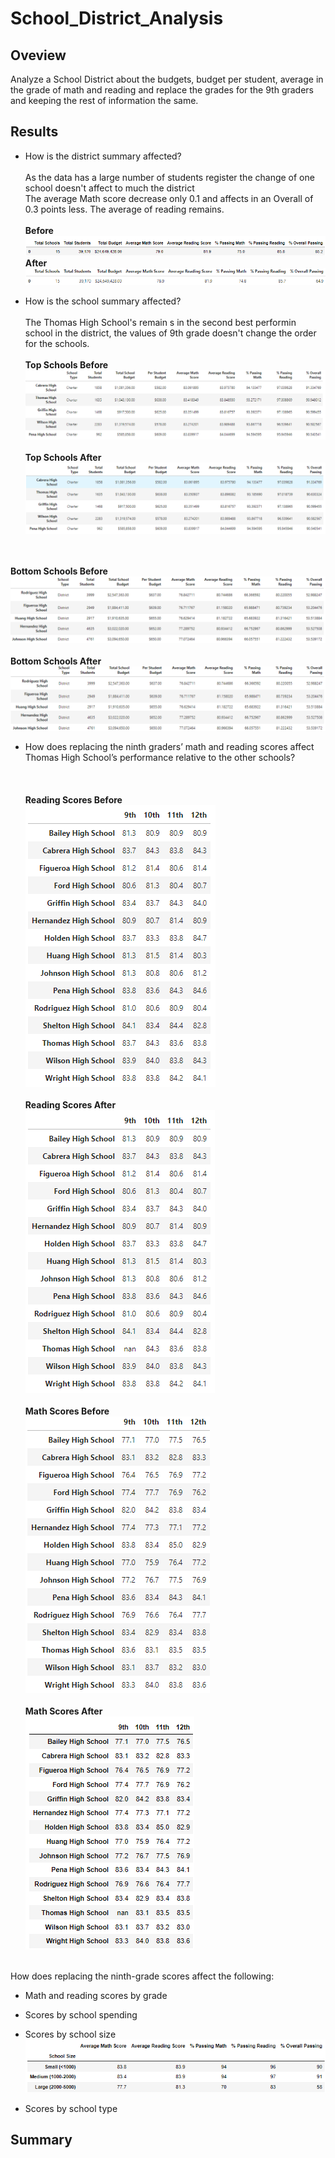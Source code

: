 # School_District_Analysis
## Oveview 
Analyze a School District about the budgets, budget per student, average in the grade of math and reading and replace the grades for the 9th graders and keeping the rest of information the same.

## Results
* How is the district summary affected?
<br><br> As the data has a large number of students register the change of one school doesn't affect to much the district
<br> The average Math score decrease only 0.1 and affects in an Overall of 0.3 points less. The average of reading remains.
<br><br>**Before**
<br>![District_before](https://github.com/KarlaPerezR/School_District_Analysis/blob/main/Resources/District_before.PNG)
<br>**After**
<br>![District_after](https://github.com/KarlaPerezR/School_District_Analysis/blob/main/Resources/District_after.PNG)

* How is the school summary affected?
<br><br>The Thomas High School's remain s in the second best performin school in the district, the values of 9th grade doesn't change the order for the schools.
<br><br>**Top Schools Before**
<br>![Top_before](https://github.com/KarlaPerezR/School_District_Analysis/blob/main/Resources/Top_Before.PNG)
<br><br>**Top Schools After**
<br>![Top_after](https://github.com/KarlaPerezR/School_District_Analysis/blob/main/Resources/Top_After.PNG)

<br><br>**Bottom Schools Before**
<br>![Bottom_before](https://github.com/KarlaPerezR/School_District_Analysis/blob/main/Resources/Bottom_before.PNG)
<br><br>**Bottom Schools After**
<br>![Bottom_after](https://github.com/KarlaPerezR/School_District_Analysis/blob/main/Resources/Bottom_after.PNG)

* How does replacing the ninth graders’ math and reading scores affect Thomas High School’s performance relative to the other schools?
<br><br>
<br><br>**Reading Scores Before**
<br>![Reading_before](https://github.com/KarlaPerezR/School_District_Analysis/blob/main/Resources/9th_before.PNG)
<br><br>**Reading Scores After**
<br>![Reading_after](https://github.com/KarlaPerezR/School_District_Analysis/blob/main/Resources/9th_after.PNG)
<br><br>**Math Scores Before**
<br>![Math_before](https://github.com/KarlaPerezR/School_District_Analysis/blob/main/Resources/Reading_before.PNG)
<br><br>**Math Scores After**
<br>![Math_after](https://github.com/KarlaPerezR/School_District_Analysis/blob/main/Resources/Reading_after.PNG)



<br>How does replacing the ninth-grade scores affect the following:
  * Math and reading scores by grade
  * Scores by school spending
  * Scores by school size
<br>![School_size](https://github.com/KarlaPerezR/School_District_Analysis/blob/main/Resources/SchoolSize.PNG)

  * Scores by school type

## Summary
